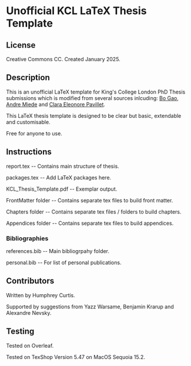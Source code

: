 # Unofficial KCL LaTeX Thesis Template

## License

Creative Commons CC. Created January 2025.

## Description

This is an unofficial LaTeX template for King's College London PhD Thesis submissions which is modified from several sources inlcuding: [Bo Gao](https://www.overleaf.com/latex/templates/phd-thesis-template-for-kings-college-london/ftmpffzrydpq), [Andre Miede](https://www.overleaf.com/latex/templates/classic-thesis-style-v4-dot-2-by-andre-miede/dwgtvykzvdtk) and [Clara Eleonore Pavillet](https://www.overleaf.com/latex/templates/thesis-template-oxfordpav/fhwkjvtwpdzt). 

This LaTeX thesis template is designed to be clear but basic, extendable and customisable.

Free for anyone to use. 

## Instructions

report.tex -- Contains main structure of thesis. 

packages.tex -- Add LaTeX packages here.

KCL_Thesis_Template.pdf -- Exemplar output. 

FrontMatter folder -- Contains separate tex files to build front matter.

Chapters folder -- Contains separate tex files / folders to build chapters. 

Appendices folder -- Contains separate tex files to build appendices. 

### Bibliographies

references.bib -- Main bibliogrpahy folder. 

personal.bib -- For list of personal publications. 

## Contributors

Written by Humphrey Curtis.

Supported by suggestions from Yazz Warsame, Benjamin Krarup and Alexandre Nevsky.

## Testing

Tested on Overleaf. 

Tested on TexShop Version 5.47 on MacOS Sequoia 15.2.
